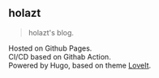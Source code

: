 ## holazt
> holazt's blog. 

Hosted on Github Pages.   
CI/CD based on Githab Action.  
Powered by Hugo, based on theme [LoveIt](https://github.com/dillonzq/LoveIt).